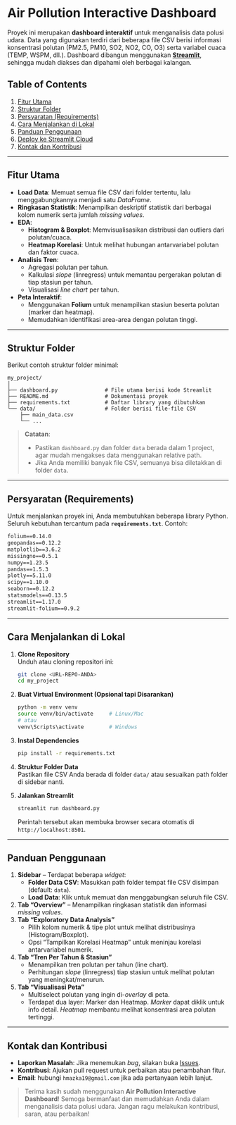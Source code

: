 # Air Pollution Interactive Dashboard

Proyek ini merupakan **dashboard interaktif** untuk menganalisis data polusi udara. Data yang digunakan terdiri dari beberapa file CSV berisi informasi konsentrasi polutan (PM2.5, PM10, SO2, NO2, CO, O3) serta variabel cuaca (TEMP, WSPM, dll.). Dashboard dibangun menggunakan **[Streamlit](https://streamlit.io/)**, sehingga mudah diakses dan dipahami oleh berbagai kalangan.

## Table of Contents

1. [Fitur Utama](#fitur-utama)  
2. [Struktur Folder](#struktur-folder)  
3. [Persyaratan (Requirements)](#persyaratan-requirements)  
4. [Cara Menjalankan di Lokal](#cara-menjalankan-di-lokal)  
5. [Panduan Penggunaan](#panduan-penggunaan)  
6. [Deploy ke Streamlit Cloud](#deploy-ke-streamlit-cloud)  
7. [Kontak dan Kontribusi](#kontak-dan-kontribusi)

---

## Fitur Utama

- **Load Data**: Memuat semua file CSV dari folder tertentu, lalu menggabungkannya menjadi satu *DataFrame*.
- **Ringkasan Statistik**: Menampilkan deskriptif statistik dari berbagai kolom numerik serta jumlah *missing values*.
- **EDA**:  
  - **Histogram & Boxplot**: Memvisualisasikan distribusi dan outliers dari polutan/cuaca.  
  - **Heatmap Korelasi**: Untuk melihat hubungan antarvariabel polutan dan faktor cuaca.
- **Analisis Tren**:  
  - Agregasi polutan per tahun.  
  - Kalkulasi *slope* (linregress) untuk memantau pergerakan polutan di tiap stasiun per tahun.  
  - Visualisasi *line chart* per tahun.
- **Peta Interaktif**:  
  - Menggunakan **Folium** untuk menampilkan stasiun beserta polutan (marker dan heatmap).  
  - Memudahkan identifikasi area-area dengan polutan tinggi.

---

## Struktur Folder

Berikut contoh struktur folder minimal:

```
my_project/
│
├── dashboard.py               # File utama berisi kode Streamlit
├── README.md                  # Dokumentasi proyek
├── requirements.txt           # Daftar library yang dibutuhkan
└── data/                      # Folder berisi file-file CSV
    ├── main_data.csv
    └── ...
```

> **Catatan**:  
> - Pastikan `dashboard.py` dan folder `data` berada dalam 1 project, agar mudah mengakses data menggunakan relative path.  
> - Jika Anda memiliki banyak file CSV, semuanya bisa diletakkan di folder `data`.

---

## Persyaratan (Requirements)

Untuk menjalankan proyek ini, Anda membutuhkan beberapa library Python. Seluruh kebutuhan tercantum pada **`requirements.txt`**. Contoh:

```txt
folium==0.14.0
geopandas==0.12.2
matplotlib==3.6.2
missingno==0.5.1
numpy==1.23.5
pandas==1.5.3
plotly==5.11.0
scipy==1.10.0
seaborn==0.12.2
statsmodels==0.13.5
streamlit==1.17.0
streamlit-folium==0.9.2
```

---

## Cara Menjalankan di Lokal

1. **Clone Repository**  
   Unduh atau cloning repositori ini:
   ```bash
   git clone <URL-REPO-ANDA>
   cd my_project
   ```

2. **Buat Virtual Environment (Opsional tapi Disarankan)**  
   ```bash
   python -m venv venv
   source venv/bin/activate     # Linux/Mac
   # atau
   venv\Scripts\activate        # Windows
   ```

3. **Instal Dependencies**  
   ```bash
   pip install -r requirements.txt
   ```

4. **Struktur Folder Data**  
   Pastikan file CSV Anda berada di folder `data/` atau sesuaikan path folder di sidebar nanti.

5. **Jalankan Streamlit**  
   ```bash
   streamlit run dashboard.py
   ```
   Perintah tersebut akan membuka browser secara otomatis di `http://localhost:8501`.

---

## Panduan Penggunaan

1. **Sidebar** – Terdapat beberapa *widget*:  
   - **Folder Data CSV**: Masukkan path folder tempat file CSV disimpan (default: `data`).  
   - **Load Data**: Klik untuk memuat dan menggabungkan seluruh file CSV.  
2. **Tab “Overview”** – Menampilkan ringkasan statistik dan informasi *missing values*.  
3. **Tab “Exploratory Data Analysis”**  
   - Pilih kolom numerik & tipe plot untuk melihat distribusinya (Histogram/Boxplot).  
   - Opsi “Tampilkan Korelasi Heatmap” untuk meninjau korelasi antarvariabel numerik.  
4. **Tab “Tren Per Tahun & Stasiun”**  
   - Menampilkan tren polutan per tahun (line chart).  
   - Perhitungan *slope* (linregress) tiap stasiun untuk melihat polutan yang meningkat/menurun.  
5. **Tab “Visualisasi Peta”**  
   - Multiselect polutan yang ingin di-*overlay* di peta.  
   - Terdapat dua layer: Marker dan Heatmap. *Marker* dapat diklik untuk info detail. *Heatmap* membantu melihat konsentrasi area polutan tertinggi.

---

## Kontak dan Kontribusi

- **Laporkan Masalah**: Jika menemukan *bug*, silakan buka [Issues](#).  
- **Kontribusi**: Ajukan pull request untuk perbaikan atau penambahan fitur.  
- **Email**: hubungi `hmazka19@gmail.com` jika ada pertanyaan lebih lanjut.

> Terima kasih sudah menggunakan **Air Pollution Interactive Dashboard**! Semoga bermanfaat dan memudahkan Anda dalam menganalisis data polusi udara. Jangan ragu melakukan kontribusi, saran, atau perbaikan!
